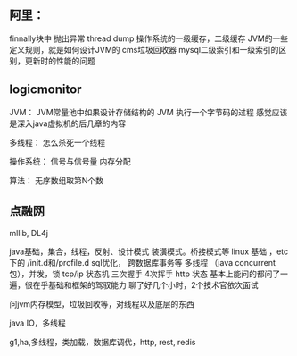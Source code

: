## 阿里：
finnally块中 抛出异常
thread dump
操作系统的一级缓存，二级缓存
JVM的一些定义规则，就是如何设计JVM的
cms垃圾回收器
mysql二级索引和一级索引的区别，更新时的性能的问题


## logicmonitor
JVM：
    JVM常量池中如果设计存储结构的
    JVM  执行一个字节码的过程
    感觉应该是深入java虚拟机的后几章的内容

多线程：
    怎么杀死一个线程

操作系统：
    信号与信号量
    内存分配

算法：
    无序数组取第N个数
 
## 点融网
mllib, DL4j

java基础，集合，线程，反射、设计模式 装潢模式。桥接模式等 
linux 基础 ，etc下的 /init.d和/profile.d 
sql优化， 跨数据库事务等 
多线程 （java concurrent包），并发，锁 
tcp/ip 状态机 三次握手 4次挥手 
http 状态 
基本上能问的都问了一遍，很在乎基础和框架的驾驭能力 
聊了好几个小时，2个技术官依次面试

问jvm内存模型，垃圾回收等，对线程以及底层的东西

java IO，多线程

g1,ha,多线程，类加载，数据库调优，http, rest, redis

